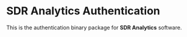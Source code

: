 # SDR Analytics Authentication #

This is the authentication binary package for **SDR Analytics** software. 

 
